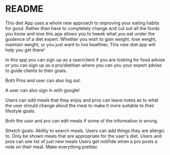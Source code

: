 # README

This diet App uses a whole new approach to improving your eating habits for good. Rather than have to completely change and cut out all the foods you know and love this app allows you to tweek what you eat under the guidence of a diet expert. Whether you wish to gain weight, lose weight, maintain weight, or you just want to live healthier, This new diet app will help you get there!

In this app you can sign up as a user/client if you are looking for food advise or you can sign up as a pro/dietitian where you can you your expert advise to guide clients to their goals.

Both Pros and user can also log out.

A user can also sign in with google!

Users can add meals that they enjoy and pros can leave notes as to what the user should change about the meal to make it more suitable to their lifestyle goals.

Both the user and pro can edit meals if some of the information is wrong.


Stretch goals:
Ability to search meals.
Users can add things they are allergic to.
Only be shown meals that are appropriate for the user's diet.
Users and pros can see list of just new meals
Users get notifide when a pro posts a note on their meal.
Make everything prettier.


